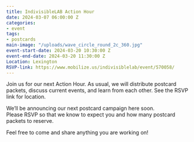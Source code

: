 ```yaml
---
title: IndivisibleLAB Action Hour
date: 2024-03-07 06:00:00 Z
categories:
- event
tags:
- postcards
main-image: "/uploads/wave_circle_round_2c_360.jpg"
event-start-date: 2024-03-20 10:30:00 Z
event-end-date: 2024-03-20 11:30:00 Z
Location: Lexington
RSVP-link: https://www.mobilize.us/indivisiblelab/event/570058/
---
```


Join us for our next Action Hour. As usual, we will distribute postcard packets, discuss current events, and learn from each other. See the RSVP link for location. 

We’ll be announcing our next postcard campaign here soon. Please RSVP so that we know to expect you and how many postcard packets to reserve.

Feel free to come and share anything you are working on!